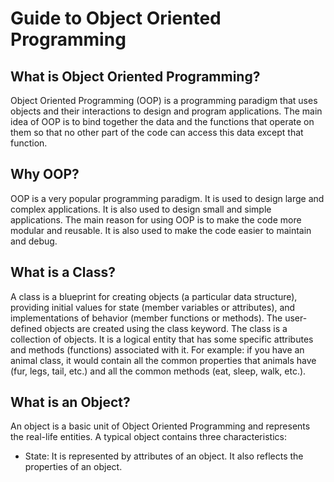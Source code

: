 # Guide to Object Oriented Programming

## What is Object Oriented Programming?

Object Oriented Programming (OOP) is a programming paradigm that uses objects and their interactions to design and program applications. The main idea of OOP is to bind together the data and the functions that operate on them so that no other part of the code can access this data except that function.

## Why OOP?

OOP is a very popular programming paradigm. It is used to design large and complex applications. It is also used to design small and simple applications. The main reason for using OOP is to make the code more modular and reusable. It is also used to make the code easier to maintain and debug.

## What is a Class?

A class is a blueprint for creating objects (a particular data structure), providing initial values for state (member variables or attributes), and implementations of behavior (member functions or methods). The user-defined objects are created using the class keyword. The class is a collection of objects. It is a logical entity that has some specific attributes and methods (functions) associated with it. For example: if you have an animal class, it would contain all the common properties that animals have (fur, legs, tail, etc.) and all the common methods (eat, sleep, walk, etc.).

## What is an Object?

An object is a basic unit of Object Oriented Programming and represents the real-life entities. A typical object contains three characteristics:

* State: It is represented by attributes of an object. It also reflects the properties of an object.



